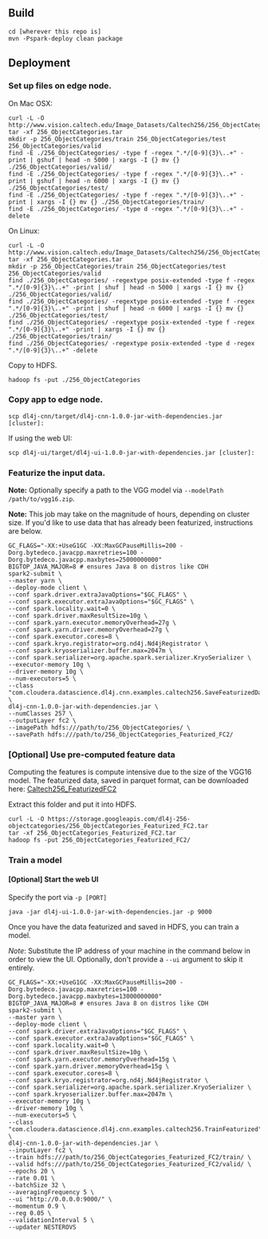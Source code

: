 ## Build

````
cd [wherever this repo is]
mvn -Pspark-deploy clean package
````

## Deployment

### Set up files on edge node.

On Mac OSX:

````
curl -L -O http://www.vision.caltech.edu/Image_Datasets/Caltech256/256_ObjectCategories.tar
tar -xf 256_ObjectCategories.tar
mkdir -p 256_ObjectCategories/train 256_ObjectCategories/test 256_ObjectCategories/valid
find -E ./256_ObjectCategories/ -type f -regex ".*/[0-9]{3}\..+" -print | gshuf | head -n 5000 | xargs -I {} mv {} ./256_ObjectCategories/valid/
find -E ./256_ObjectCategories/ -type f -regex ".*/[0-9]{3}\..+" -print | gshuf | head -n 6000 | xargs -I {} mv {} ./256_ObjectCategories/test/
find -E ./256_ObjectCategories/ -type f -regex ".*/[0-9]{3}\..+" -print | xargs -I {} mv {} ./256_ObjectCategories/train/
find -E ./256_ObjectCategories/ -type d -regex ".*/[0-9]{3}\..+" -delete
````

On Linux:

````
curl -L -O http://www.vision.caltech.edu/Image_Datasets/Caltech256/256_ObjectCategories.tar
tar -xf 256_ObjectCategories.tar
mkdir -p 256_ObjectCategories/train 256_ObjectCategories/test 256_ObjectCategories/valid
find ./256_ObjectCategories/ -regextype posix-extended -type f -regex ".*/[0-9]{3}\..+" -print | shuf | head -n 5000 | xargs -I {} mv {} ./256_ObjectCategories/valid/
find ./256_ObjectCategories/ -regextype posix-extended -type f -regex ".*/[0-9]{3}\..+" -print | shuf | head -n 6000 | xargs -I {} mv {} ./256_ObjectCategories/test/
find ./256_ObjectCategories/ -regextype posix-extended -type f -regex ".*/[0-9]{3}\..+" -print | xargs -I {} mv {} ./256_ObjectCategories/train/
find ./256_ObjectCategories/ -regextype posix-extended -type d -regex ".*/[0-9]{3}\..+" -delete
````

Copy to HDFS.

````
hadoop fs -put ./256_ObjectCategories
````

### Copy app to edge node.

````
scp dl4j-cnn/target/dl4j-cnn-1.0.0-jar-with-dependencies.jar [cluster]:
````

If using the web UI:

````
scp dl4j-ui/target/dl4j-ui-1.0.0-jar-with-dependencies.jar [cluster]:
````

### Featurize the input data.

**Note:** Optionally specify a path to the VGG model via `--modelPath /path/to/vgg16.zip`.

**Note:** This job may take on the magnitude of hours, depending on cluster size. If you'd like to use data that has already
been featurized, instructions are below.

````
GC_FLAGS="-XX:+UseG1GC -XX:MaxGCPauseMillis=200 -Dorg.bytedeco.javacpp.maxretries=100 -Dorg.bytedeco.javacpp.maxbytes=25000000000"
BIGTOP_JAVA_MAJOR=8 # ensures Java 8 on distros like CDH
spark2-submit \
--master yarn \
--deploy-mode client \
--conf spark.driver.extraJavaOptions="$GC_FLAGS" \
--conf spark.executor.extraJavaOptions="$GC_FLAGS" \
--conf spark.locality.wait=0 \
--conf spark.driver.maxResultSize=10g \
--conf spark.yarn.executor.memoryOverhead=27g \
--conf spark.yarn.driver.memoryOverhead=27g \
--conf spark.executor.cores=8 \
--conf spark.kryo.registrator=org.nd4j.Nd4jRegistrator \
--conf spark.kryoserializer.buffer.max=2047m \
--conf spark.serializer=org.apache.spark.serializer.KryoSerializer \
--executor-memory 10g \
--driver-memory 10g \
--num-executors=5 \
--class "com.cloudera.datascience.dl4j.cnn.examples.caltech256.SaveFeaturizedData" \
dl4j-cnn-1.0.0-jar-with-dependencies.jar \
--numClasses 257 \
--outputLayer fc2 \
--imagePath hdfs:///path/to/256_ObjectCategories/ \
--savePath hdfs:///path/to/256_ObjectCategories_Featurized_FC2/
````

### \[Optional\] Use pre-computed feature data

Computing the features is compute intensive due to the size of the VGG16
model. The featurized data, saved in parquet format, can be downloaded
here: [Caltech256_FeaturizedFC2](https://storage.googleapis.com/dl4j-256-objectcategories/256_ObjectCategories_Featurized_FC2.tar)

Extract this folder and put it into HDFS.

````
curl -L -O https://storage.googleapis.com/dl4j-256-objectcategories/256_ObjectCategories_Featurized_FC2.tar
tar -xf 256_ObjectCategories_Featurized_FC2.tar
hadoop fs -put 256_ObjectCategories_Featurized_FC2/
````

### Train a model

#### \[Optional\] Start the web UI

Specify the port via `-p [PORT]`

````
java -jar dl4j-ui-1.0.0-jar-with-dependencies.jar -p 9000

````

Once you have the data featurized and saved in HDFS, you can train a model.

*Note*: Substitute the IP address of your machine in the command below in order to view the UI.
Optionally, don't provide a `--ui` argument to skip it entirely.

````
GC_FLAGS="-XX:+UseG1GC -XX:MaxGCPauseMillis=200 -Dorg.bytedeco.javacpp.maxretries=100 -Dorg.bytedeco.javacpp.maxbytes=13000000000"
BIGTOP_JAVA_MAJOR=8 # ensures Java 8 on distros like CDH
spark2-submit \
--master yarn \
--deploy-mode client \
--conf spark.driver.extraJavaOptions="$GC_FLAGS" \
--conf spark.executor.extraJavaOptions="$GC_FLAGS" \
--conf spark.locality.wait=0 \
--conf spark.driver.maxResultSize=10g \
--conf spark.yarn.executor.memoryOverhead=15g \
--conf spark.yarn.driver.memoryOverhead=15g \
--conf spark.executor.cores=8 \
--conf spark.kryo.registrator=org.nd4j.Nd4jRegistrator \
--conf spark.serializer=org.apache.spark.serializer.KryoSerializer \
--conf spark.kryoserializer.buffer.max=2047m \
--executor-memory 10g \
--driver-memory 10g \
--num-executors=5 \
--class "com.cloudera.datascience.dl4j.cnn.examples.caltech256.TrainFeaturized" \
dl4j-cnn-1.0.0-jar-with-dependencies.jar \
--inputLayer fc2 \
--train hdfs:///path/to/256_ObjectCategories_Featurized_FC2/train/ \
--valid hdfs:///path/to/256_ObjectCategories_Featurized_FC2/valid/ \
--epochs 20 \
--rate 0.01 \
--batchSize 32 \
--averagingFrequency 5 \
--ui "http://0.0.0.0:9000/" \
--momentum 0.9 \
--reg 0.05 \
--validationInterval 5 \
--updater NESTEROVS
````

